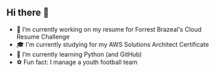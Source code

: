 ## Hi there 👋
- 🔭 I’m currently working on my resume for Forrest Brazeal's Cloud Resume Challenge
- 🎓 I'm currently studying for my AWS Solutions Architect Certificate
- 🌱 I’m currently learning Python (and GitHub)
- ⚽ Fun fact: I manage a youth football team

<!--
**mark-d-thompson/mark-d-thompson** is a ✨ _special_ ✨ repository because its `README.md` (this file) appears on your GitHub profile.

Here are some ideas to get you started:


- 👯 I’m looking to collaborate on ...
- 🤔 I’m looking for help with ...
- 💬 Ask me about ...
- 📫 How to reach me: ...
- 😄 Pronouns: ...

-->
